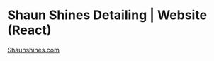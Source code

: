 # Shaun Shines Detailing | Website (React)

[Shaunshines.com](https://shaunshines-react.herokuapp.com/schedule-online)

